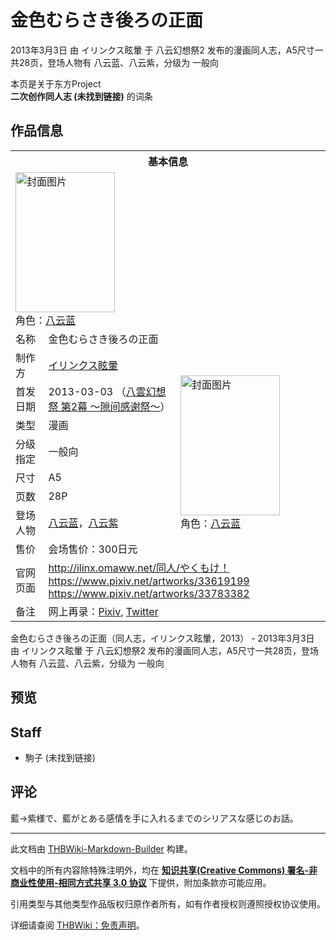 # 金色むらさき後ろの正面

<!-- source html: G:\repos\THBWiki-Markdown-Builder\THBWikiMarkdown\Temp\main\5\57\ns0%3A%E9%87%91%E8%89%B2%E3%82%80%E3%82%89%E3%81%95%E3%81%8D%E5%BE%8C%E3%82%8D%E3%81%AE%E6%AD%A3%E9%9D%A2.html -->

2013年3月3日 由 イリンクス眩暈 于 八云幻想祭2 发布的漫画同人志，A5尺寸一共28页，登场人物有 八云蓝、八云紫，分级为 一般向

本页是关于东方Project  
 **二次创作同人志 (未找到链接)** 的词条

## 作品信息

<table><tbody><tr><th colspan="3">基本信息</th></tr><tr><td class="cover-artwork-mobile" colspan="2"><a href="./文件-金色むらさき後ろの正面封面.jpg.md" class="image" title="封面图片"><img alt="封面图片" src="https://upload.thwiki.cc/thumb/9/92/%E9%87%91%E8%89%B2%E3%82%80%E3%82%89%E3%81%95%E3%81%8D%E5%BE%8C%E3%82%8D%E3%81%AE%E6%AD%A3%E9%9D%A2%E5%B0%81%E9%9D%A2.jpg/159px-%E9%87%91%E8%89%B2%E3%82%80%E3%82%89%E3%81%95%E3%81%8D%E5%BE%8C%E3%82%8D%E3%81%AE%E6%AD%A3%E9%9D%A2%E5%B0%81%E9%9D%A2.jpg" decoding="async" loading="lazy" width="159" height="224" srcset="https://upload.thwiki.cc/thumb/9/92/%E9%87%91%E8%89%B2%E3%82%80%E3%82%89%E3%81%95%E3%81%8D%E5%BE%8C%E3%82%8D%E3%81%AE%E6%AD%A3%E9%9D%A2%E5%B0%81%E9%9D%A2.jpg/238px-%E9%87%91%E8%89%B2%E3%82%80%E3%82%89%E3%81%95%E3%81%8D%E5%BE%8C%E3%82%8D%E3%81%AE%E6%AD%A3%E9%9D%A2%E5%B0%81%E9%9D%A2.jpg 1.5x, https://upload.thwiki.cc/thumb/9/92/%E9%87%91%E8%89%B2%E3%82%80%E3%82%89%E3%81%95%E3%81%8D%E5%BE%8C%E3%82%8D%E3%81%AE%E6%AD%A3%E9%9D%A2%E5%B0%81%E9%9D%A2.jpg/318px-%E9%87%91%E8%89%B2%E3%82%80%E3%82%89%E3%81%95%E3%81%8D%E5%BE%8C%E3%82%8D%E3%81%AE%E6%AD%A3%E9%9D%A2%E5%B0%81%E9%9D%A2.jpg 2x" data-file-width="852" data-file-height="1200"></a><div class="cover-char">角色：<a href="./八云蓝.md" title="八云蓝">八云蓝</a></div></td>
</tr><tr><td class="label">名称</td><td colspan="2"> 金色むらさき後ろの正面 </td></tr><tr><td class="label">制作方</td><td><a href="./イリンクス眩暈.md" title="イリンクス眩暈">イリンクス眩暈</a></td><td class="cover-artwork" rowspan="8" style="min-width:224px;"><a href="./文件-金色むらさき後ろの正面封面.jpg.md" class="image" title="封面图片"><img alt="封面图片" src="https://upload.thwiki.cc/thumb/9/92/%E9%87%91%E8%89%B2%E3%82%80%E3%82%89%E3%81%95%E3%81%8D%E5%BE%8C%E3%82%8D%E3%81%AE%E6%AD%A3%E9%9D%A2%E5%B0%81%E9%9D%A2.jpg/159px-%E9%87%91%E8%89%B2%E3%82%80%E3%82%89%E3%81%95%E3%81%8D%E5%BE%8C%E3%82%8D%E3%81%AE%E6%AD%A3%E9%9D%A2%E5%B0%81%E9%9D%A2.jpg" decoding="async" loading="lazy" width="159" height="224" srcset="https://upload.thwiki.cc/thumb/9/92/%E9%87%91%E8%89%B2%E3%82%80%E3%82%89%E3%81%95%E3%81%8D%E5%BE%8C%E3%82%8D%E3%81%AE%E6%AD%A3%E9%9D%A2%E5%B0%81%E9%9D%A2.jpg/238px-%E9%87%91%E8%89%B2%E3%82%80%E3%82%89%E3%81%95%E3%81%8D%E5%BE%8C%E3%82%8D%E3%81%AE%E6%AD%A3%E9%9D%A2%E5%B0%81%E9%9D%A2.jpg 1.5x, https://upload.thwiki.cc/thumb/9/92/%E9%87%91%E8%89%B2%E3%82%80%E3%82%89%E3%81%95%E3%81%8D%E5%BE%8C%E3%82%8D%E3%81%AE%E6%AD%A3%E9%9D%A2%E5%B0%81%E9%9D%A2.jpg/318px-%E9%87%91%E8%89%B2%E3%82%80%E3%82%89%E3%81%95%E3%81%8D%E5%BE%8C%E3%82%8D%E3%81%AE%E6%AD%A3%E9%9D%A2%E5%B0%81%E9%9D%A2.jpg 2x" data-file-width="852" data-file-height="1200"></a><div class="cover-char">角色：<a href="./八云蓝.md" title="八云蓝">八云蓝</a></div></td>
</tr><tr><td class="label">首发日期</td><td>2013-03-03&#160;（<a href="/展会作品列表?e=%E5%85%AB%E4%BA%91%E5%B9%BB%E6%83%B3%E7%A5%AD%232">八雲幻想祭 第2幕 ～隙间感谢祭～</a>）</td></tr><tr><td class="label">类型</td><td>漫画</td></tr><tr><td class="label">分级指定</td><td>一般向</td></tr><tr><td class="label">尺寸</td><td>A5</td></tr><tr><td class="label">页数</td><td>28P</td></tr><tr><td class="label">登场人物</td><td><a href="./八云蓝.md" title="八云蓝">八云蓝</a>，<a href="./八云紫.md" title="八云紫">八云紫</a></td></tr><tr><td class="label">售价</td><td>会场售价：300日元</td></tr>
<tr><td class="label">官网页面</td><td colspan="2"><a rel="nofollow" class="external free" href="http://ilinx.omaww.net/同人/やくもけ！">http://ilinx.omaww.net/同人/やくもけ！</a><br><a rel="nofollow" class="external free" href="https://www.pixiv.net/artworks/33619199">https://www.pixiv.net/artworks/33619199</a><br><a rel="nofollow" class="external free" href="https://www.pixiv.net/artworks/33783382">https://www.pixiv.net/artworks/33783382</a></td></tr><tr><td class="label">备注</td><td colspan="2">网上再录：<a href="https://www.pixiv.net/artworks/96014591" class="extiw" title="p:96014591">Pixiv</a>, <a rel="nofollow" class="external text" href="https://twitter.com/komako511/status/1489808960035377153">Twitter</a></td></tr></tbody></table>

金色むらさき後ろの正面（同人志，イリンクス眩暈，2013） - 2013年3月3日 由 イリンクス眩暈 于 八云幻想祭2 发布的漫画同人志，A5尺寸一共28页，登场人物有 八云蓝、八云紫，分级为 一般向

## 预览

## Staff
- 駒子 (未找到链接)


## 评论
  
藍→紫様で、藍がとある感情を手に入れるまでのシリアスな感じのお話。
  
  
  

  





---

此文档由 [THBWiki-Markdown-Builder](https://github.com/Delsin-Yu/THBWiki-Markdown-Builder) 构建。

文档中的所有内容除特殊注明外，均在 [**知识共享(Creative Commons) 署名-非商业性使用-相同方式共享 3.0 协议**](https://creativecommons.org/licenses/by-sa/3.0/deed.zh-hans) 下提供，附加条款亦可能应用。

引用类型与其他类型作品版权归原作者所有，如有作者授权则遵照授权协议使用。

详细请查阅 [THBWiki：免责声明](https://thbwiki.cc/THBWiki:%E5%85%8D%E8%B4%A3%E5%A3%B0%E6%98%8E)。

